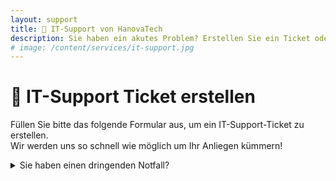```yaml
---
layout: support
title: 🚨 IT-Support von HanovaTech
description: Sie haben ein akutes Problem? Erstellen Sie ein Ticket oder rufen Sie uns an! Wir werden Ihnen schnellstmöglich helfen.
# image: /content/services/it-support.jpg
---
```


# 🚨 IT-Support Ticket erstellen

Füllen Sie bitte das folgende Formular aus, um ein IT-Support-Ticket zu erstellen. <br/>Wir werden uns so schnell wie möglich um Ihr Anliegen kümmern!

<details class="text-sm">
  <summary>Sie haben einen dringenden Notfall?</summary>
  <div class="mt-4">
  In dringenden Fällen können Sie uns auch direkt anrufen unter der <a href="tel:+4951151512499">0511&nbsp;5151&nbsp;2499</a>
  </div>
</details>
